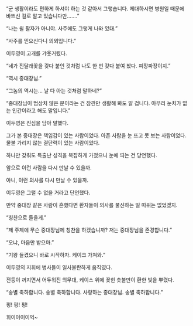 “군 생활이라도 편하게 하셔야 하는 것 같아서 그렇습니다. 제대하시면 병원일 때문에 바쁘신 걸로 알고 있습니다만…….”

“나는 쉴 팔자가 아니야. 사주에도 그렇게 나와 있대.”

“사주를 믿으신다니 의외입니다.”

이두영이 고개를 갸웃거렸다.

“네가 진달래꽃을 갖다 붙인 것처럼 나도 한 번 갖다 붙여 봤다. 피장파장이지.”

“역시 중대장님.”

“그놈의 역시는… 날 다 아는 것처럼 말하네?”

“중대장님이 범상치 않은 분이라는 건 잠깐만 생활해 봐도 알 겁니다. 아무리 눈치가 없는 인간이라고 해도 말입니다.”

이두영은 진심을 담아 말했다.

그가 본 중대장은 책임감이 있는 사람이었다. 아픈 사람을 눈 뜨고 못 보는 사람이었다. 물불 가리지 않는 결단력이 있는 사람이었다.

하나만 갖춰도 특출난 성격을 복잡하게 가졌으니 눈에 띄는 건 당연했다.

앞으로 이런 사람을 다시 만날 수 있을까.

아니, 이런 의사를 다시 만날 수 있을까.

이두영은 그럴 수 없을 거라고 단언했다.

만약 중대장 같은 사람이 흔했다면 환자들이 의사를 불신하는 일 따위는 없었겠지.

“칭찬으로 들을게.”

“제 주제에 무슨 중대장님께 칭찬을 하겠습니까? 저는 중대장님을 존경합니다.”

“오냐, 마음만 받으마.”

“기왕 들켰으니 바로 시작하자. 케이크 가져와.”

이두영의 지휘에 병사들이 일사불란하게 움직였다.

전등이 꺼지면서 어두워진 의무대, 케이스 위에 꽂힌 촛불만이 환한 빛을 뿌렸다.

“송별 축하합니다. 송별 축하합니다. 사랑하는 중대장님. 송별 축하합니다.”

펑! 펑! 펑!

휘이이이이익~